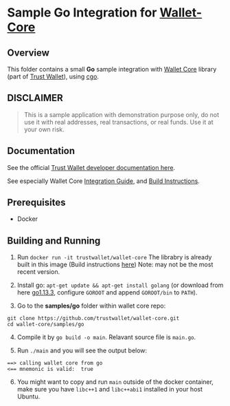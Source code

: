 # Sample Go Integration for [Wallet-Core](https://github.com/trustwallet/wallet-core)

## Overview

This folder contains a small **Go** sample integration with
[Wallet Core](https://github.com/trustwallet/wallet-core) library (part of [Trust Wallet](https://trustwallet.com)),
using [cgo](https://golang.org/cmd/cgo/).

## DISCLAIMER

> This is a sample application with demonstration purpose only,
> do not use it with real addresses, real transactions, or real funds.
> Use it at your own risk.

## Documentation

See the official [Trust Wallet developer documentation here](https://developer.trustwallet.com).

See especially Wallet Core
[Integration Guide](https://developer.trustwallet.com/wallet-core/integration-guide),
and [Build Instructions](https://developer.trustwallet.com/wallet-core/building).

## Prerequisites

* Docker

## Building and Running

1. Run `docker run -it trustwallet/wallet-core`
The librabry is already built in this image  (Build instructions [here](building.md))  Note: may not be the most recent version.

2. Install go: `apt-get update && apt-get install golang` 
(or download from here [go1.13.3](https://dl.google.com/go/go1.13.3.linux-amd64.tar.gz), configure `GOROOT` and append `GOROOT/bin` to `PATH`).
3. Go to the **samples/go** folder within wallet core repo:

```shell
git clone https://github.com/trustwallet/wallet-core.git
cd wallet-core/samples/go
```

4. Compile it by `go build -o main`.  Relavant source file is `main.go`.

5. Run `./main` and you will see the output below: 

```shell
==> calling wallet core from go
<== mnemonic is valid:  true
```
6. You might want to copy and run `main` outside of the docker container, make sure you have `libc++1` and `libc++abi1` installed in your host Ubuntu.

